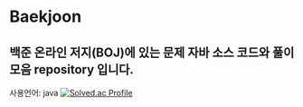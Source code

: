 # Baekjoon
백준 온라인 저지(BOJ)에 있는 문제 자바 소스 코드와 풀이 모음 repository 입니다.
-
사용언어: java
[![Solved.ac Profile](http://mazassumnida.wtf/api/generate_badge?boj=lms0806)](https://solved.ac/lms0806)
